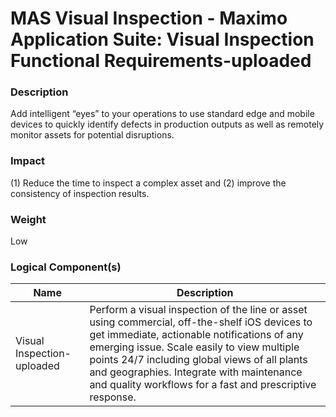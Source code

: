 
#  MAS Visual Inspection - Maximo Application Suite: Visual Inspection Functional Requirements-uploaded



### Description

Add intelligent “eyes” to your operations to use standard edge and mobile devices to quickly identify defects in production outputs as well as remotely monitor assets for potential disruptions.




### Impact

(1) Reduce the time to inspect a complex asset  and (2) improve the consistency of inspection results.




### Weight

Low








### Logical Component(s)

| Name | Description |
| --- | --- |
 | Visual Inspection-uploaded | Perform a visual inspection of the line or asset using commercial, off-the-shelf iOS devices to get immediate, actionable notifications of any emerging issue. Scale easily to view multiple points 24/7 including global views of all plants and geographies. Integrate with maintenance and quality workflows for a fast and prescriptive response. |
    



